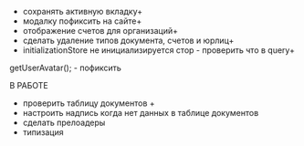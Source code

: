 - сохранять активную вкладку+
- модалку пофиксить на сайте+
- отображение счетов для организаций+
- сделать удаление типов документа, счетов и юрлиц+
- initializationStore не инициализируется стор - проверить что в query+

getUserAvatar(); - пофиксить

В РАБОТЕ 
- проверить таблицу документов +
- настроить надпись когда нет данных в таблице документов
- сделать прелоадеры
- типизация








